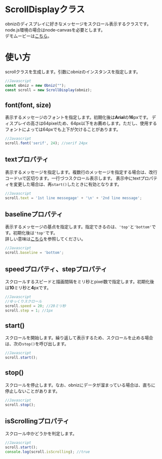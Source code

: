 # ScrollDisplayクラス

obnizのディスプレイに好きなメッセージをスクロール表示するクラスです。  
node.js環境の場合はnode-canvasを必要とします。  
デモムービーは[こちら](https://ssl.nak435.com/obniz/demo2.mov)。

# 使い方

scrollクラスを生成します。引数にobnizのインスタンスを指定します。

```javascript
//Javascript
const obniz = new Obniz("");
const scroll = new ScrollDisplay(obniz);
```

## font(font, size)

表示するメッセージのフォントを指定します。初期化後は**Arial**の**16**pxです。
ディスプレイの高さは64pixelため、64px以下をお薦めします。ただし、使用するフォントによっては64pxでも上下が欠けることがあります。

```javascript
//Javascript
scroll.font('serif', 24); //serif 24px 
```

## textプロパティ

表示するメッセージを指定します。複数行のメッセージを指定する場合は、改行コード`\n`で区切ります。一行づつスクロール表示します。
表示中にtextプロパティを変更した場合は、再`start()`したときに有効となります。

```javascript
//Javascript
scroll.text = '1st line messegage' + '\n' + '2nd line message'; 
```

## baselineプロパティ

表示するメッセージの基点を指定します。指定できるのは、`'top'`と`'bottom'`です。初期化後は`'top'`です。  
詳しい意味は[こちら](https://developer.mozilla.org/en-US/docs/Web/API/CanvasRenderingContext2D/textBaseline)を参照してください。

```javascript
//Javascript
scroll.baseline = 'bottom'; 
```

## speedプロパティ、stepプロパティ

スクロールするスピードと描画間隔をミリ秒とpixel数で指定します。初期化後は**10**ミリ秒と**4**pxです。

```javascript
//Javascript
//ゆっくりスクロール
scroll.speed = 20; //20ミリ秒
scroll.step = 1; //1px
```

## start()

スクロールを開始します。繰り返して表示するため、スクロールを止める場合は、次の`stop()`を呼び出します。

```javascript
//Javascript
scroll.start();
```

## stop()

スクロールを停止します。なお、obnizにデータが溜まっている場合は、直ちに停止しないことがあります。

```javascript
//Javascript
scroll.stop();
```

## isScrollingプロパティ

スクロール中かどうかを判定します。

```javascript
//Javascript
scroll.start();
console.log(scroll.isScrolling); //true
```
